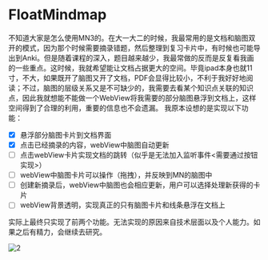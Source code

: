 # FloatMindmap

不知道大家是怎么使用MN3的。在大一大二的时候，我最常用的是文档和脑图双开的模式，因为那个时候需要摘录错题，然后整理到复习卡片中，有时候也可能导出到Anki。但是随着课程的深入，题目越来越少，我最常做的反而是反复看我画的一些重点。这时候，我就希望能让文档占据更大的空间。毕竟ipad本身也就11寸，不大，如果既开了脑图又开了文档，PDF会显得比较小，不利于我好好地阅读；不过，脑图的层级关系又是不可缺少的，我需要去看某个知识点关联的知识点，因此我就想能不能做一个WebView将我需要的部分脑图悬浮到文档上，这样空间得到了合理的利用，重要的信息也不会遗漏。
我原本设想的是实现以下功能：

- [x] 悬浮部分脑图卡片到文档界面
- [x] 点击已经摘录的内容，webView中脑图自动更新
- [ ] 点击webView卡片实现文档的跳转（似乎是无法加入监听事件<需要通过按钮实现>）
- [ ] webView中脑图卡片可以操作（拖拽），并反映到MN的脑图中
- [ ] 创建新摘录后，webView中脑图也会相应更新，用户可以选择处理新获得的卡片
- [ ] webView背景透明，实现真正的只有脑图卡片和线条悬浮在文档上

实际上最终只实现了前两个功能。无法实现的原因来自技术层面以及个人能力。如果之后有精力，会继续去研究。

![2](https://user-images.githubusercontent.com/49256406/155869878-a277277e-0b42-4985-b7ef-b083f3e144f1.gif)
